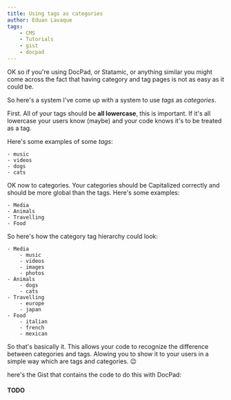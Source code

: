 ```yaml
---
title: Using tags as categories
author: Eduan Lavaque
tags:
    - CMS
    - Tutorials
    - gist
    - docpad
---
```

OK so if you're using DocPad, or Statamic, or anything similar you might come across the fact that having category and tag pages is not as easy as it could be.

So here's a system I've come up with a system to use *tags* as *categories*.

First. All of your tags should be **all lowercase**, this is important. If it's all lowercase your users know (maybe) and your code knows it's to be treated as a tag.

Here's some examples of some *tags*:

``` none
- music
- videos
- dogs
- cats
```

OK now to categories. Your categories should be Capitalized correctly and should be more global than the tags. Here's some examples:

``` none
- Media
- Animals
- Travelling
- Food
```

So here's how the category tag hierarchy could look:

``` none
- Media
    - music
    - videos
    - images
    - photos
- Animals
    - dogs
    - cats
- Travelling
    - europe
    - japan
- Food
    - italian
    - french
    - mexican
```

So that's basically it. This allows your code to recognize the difference between categories and tags. Alowing you to show it to your users in a simple way which are tags and categories. :wink:

here's the Gist that contains the code to do this with DocPad:
#### TODO
